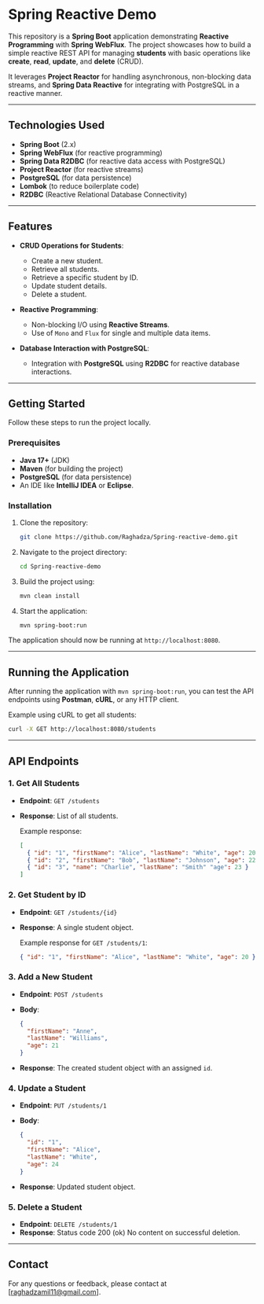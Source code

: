 # Spring Reactive Demo

This repository is a **Spring Boot** application demonstrating **Reactive Programming** with **Spring WebFlux**. The project showcases how to build a simple reactive REST API for managing **students** with basic operations like **create**, **read**, **update**, and **delete** (CRUD).

It leverages **Project Reactor** for handling asynchronous, non-blocking data streams, and **Spring Data Reactive** for integrating with PostgreSQL in a reactive manner.

---

## Technologies Used

- **Spring Boot** (2.x)
- **Spring WebFlux** (for reactive programming)
- **Spring Data R2DBC** (for reactive data access with PostgreSQL)
- **Project Reactor** (for reactive streams)
- **PostgreSQL** (for data persistence)
- **Lombok** (to reduce boilerplate code)
- **R2DBC** (Reactive Relational Database Connectivity)

---

## Features

- **CRUD Operations for Students**:
  - Create a new student.
  - Retrieve all students.
  - Retrieve a specific student by ID.
  - Update student details.
  - Delete a student.

- **Reactive Programming**:
  - Non-blocking I/O using **Reactive Streams**.
  - Use of `Mono` and `Flux` for single and multiple data items.
  
- **Database Interaction with PostgreSQL**:
  - Integration with **PostgreSQL** using **R2DBC** for reactive database interactions.

---

## Getting Started

Follow these steps to run the project locally.

### Prerequisites

- **Java 17+** (JDK)
- **Maven** (for building the project)
- **PostgreSQL** (for data persistence)
- An IDE like **IntelliJ IDEA** or **Eclipse**.

### Installation

1. Clone the repository:

   ```bash
   git clone https://github.com/Raghadza/Spring-reactive-demo.git
   ```

2. Navigate to the project directory:

   ```bash
   cd Spring-reactive-demo
   ```

3. Build the project using:

   ```bash
   mvn clean install
   ```

4. Start the application:

   ```bash
   mvn spring-boot:run
   ```

The application should now be running at `http://localhost:8080`.

---
## Running the Application

After running the application with `mvn spring-boot:run`, you can test the API endpoints using **Postman**, **cURL**, or any HTTP client.

Example using cURL to get all students:

```bash
curl -X GET http://localhost:8080/students
```
---

## API Endpoints

### 1. Get All Students

* **Endpoint**: `GET /students`
* **Response**: List of all students.

  Example response:

  ```json
  [
    { "id": "1", "firstName": "Alice", "lastName": "White", "age": 20 },
    { "id": "2", "firstName": "Bob", "lastName": "Johnson", "age": 22 },
    { "id": "3", "name": "Charlie", "lastName": "Smith" "age": 23 }
  ]
  ```

### 2. Get Student by ID

* **Endpoint**: `GET /students/{id}`
* **Response**: A single student object.

  Example response for `GET /students/1`:

  ```json
  { "id": "1", "firstName": "Alice", "lastName": "White", "age": 20 }
  ```

### 3. Add a New Student

* **Endpoint**: `POST /students`
* **Body**:

  ```json
  {
    "firstName": "Anne",
    "lastName": "Williams",
    "age": 21
  }
  ```
* **Response**: The created student object with an assigned `id`.

### 4. Update a Student

* **Endpoint**: `PUT /students/1`
* **Body**:

  ```json
  {
    "id": "1",
    "firstName": "Alice",
    "lastName": "White",
    "age": 24
  }
  ```
* **Response**: Updated student object.

### 5. Delete a Student

* **Endpoint**: `DELETE /students/1`
* **Response**: Status code 200 (ok) No content on successful deletion.

---

## Contact

For any questions or feedback, please contact at [raghadzamil11@gmail.com].
